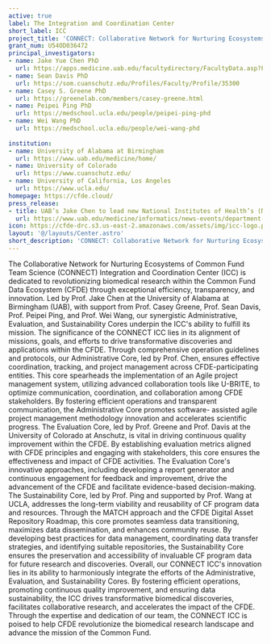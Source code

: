 ```yaml
---
active: true
label: The Integration and Coordination Center
short_label: ICC
project_title: 'CONNECT: Collaborative Network for Nurturing Ecosystems of Common Fund Team Science'
grant_num: U54OD036472
principal_investigators:
- name: Jake Yue Chen PhD
  url: https://apps.medicine.uab.edu/facultydirectory/FacultyData.asp?FID=78279
- name: Sean Davis PhD
  url: https://som.cuanschutz.edu/Profiles/Faculty/Profile/35300
- name: Casey S. Greene PhD
  url: https://greenelab.com/members/casey-greene.html
- name: Peipei Ping PhD
  url: https://medschool.ucla.edu/people/peipei-ping-phd
- name: Wei Wang PhD
  url: https://medschool.ucla.edu/people/wei-wang-phd
  
institution:
- name: University of Alabama at Birmingham
  url: https://www.uab.edu/medicine/home/
- name: University of Colorado
  url: https://www.cuanschutz.edu/
- name: University of California, Los Angeles
  url: https://www.ucla.edu/
homepage: https://cfde.cloud/
press_release:
- title: UAB’s Jake Chen to lead new National Institutes of Health’s (NIH) Integration Center for the Common Fund Data Ecosystems
  url: https://www.uab.edu/medicine/informatics/news-events/department-news/uab-s-jake-chen-to-lead-new-national-institutes-of-health-s-nih-integration-center-for-the-common-fund-data-ecosystems
icon: https://cfde-drc.s3.us-east-2.amazonaws.com/assets/img/icc-logo.png
layout: '@/layouts/Center.astro'
short_description: 'CONNECT: Collaborative Network for Nurturing Ecosystems of Common Fund Team Science'
---
```

The Collaborative Network for Nurturing Ecosystems of Common Fund Team Science (CONNECT) Integration and Coordination Center (ICC) is dedicated to revolutionizing biomedical research within the Common Fund Data Ecosystem (CFDE) through exceptional efficiency, transparency, and innovation. Led by Prof. Jake Chen at the University of Alabama at Birmingham (UAB), with support from Prof. Casey Greene, Prof. Sean Davis, Prof. Peipei Ping, and Prof. Wei Wang, our synergistic Administrative, Evaluation, and Sustainability Cores underpin the ICC's ability to fulfill its mission. The significance of the CONNECT ICC lies in its alignment of missions, goals, and efforts to drive transformative discoveries and applications within the CFDE. Through comprehensive operation guidelines and protocols, our Administrative Core, led by Prof. Chen, ensures effective coordination, tracking, and project management across CFDE-participating entities. This core spearheads the implementation of an Agile project management system, utilizing advanced collaboration tools like U-BRITE, to optimize communication, coordination, and collaboration among CFDE stakeholders. By fostering efficient operations and transparent communication, the Administrative Core promotes software- assisted agile project management methodology innovation and accelerates scientific progress. The Evaluation Core, led by Prof. Greene and Prof. Davis at the University of Colorado at Anschutz, is vital in driving continuous quality improvement within the CFDE. By establishing evaluation metrics aligned with CFDE principles and engaging with stakeholders, this core ensures the effectiveness and impact of CFDE activities. The Evaluation Core's innovative approaches, including developing a report generator and continuous engagement for feedback and improvement, drive the advancement of the CFDE and facilitate evidence-based decision-making. The Sustainability Core, led by Prof. Ping and supported by Prof. Wang at UCLA, addresses the long-term viability and reusability of CF program data and resources. Through the MATCH approach and the CFDE Digital Asset Repository Roadmap, this core promotes seamless data transitioning, maximizes data dissemination, and enhances community reuse. By developing best practices for data management, coordinating data transfer strategies, and identifying suitable repositories, the Sustainability Core ensures the preservation and accessibility of invaluable CF program data for future research and discoveries. Overall, our CONNECT ICC's innovation lies in its ability to harmoniously integrate the efforts of the Administrative, Evaluation, and Sustainability Cores. By fostering efficient operations, promoting continuous quality improvement, and ensuring data sustainability, the ICC drives transformative biomedical discoveries, facilitates collaborative research, and accelerates the impact of the CFDE. Through the expertise and dedication of our team, the CONNECT ICC is poised to help CFDE revolutionize the biomedical research landscape and advance the mission of the Common Fund.